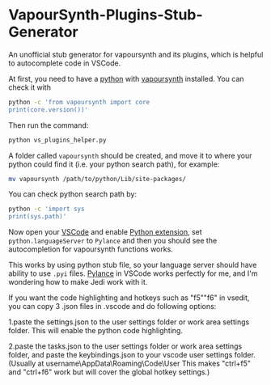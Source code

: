 # VapourSynth-Plugins-Stub-Generator
An unofficial stub generator for vapoursynth and its plugins, which is helpful to autocomplete code in VSCode.

At first, you need to have a [python](https://www.python.org/) with [vapoursynth](https://www.vapoursynth.com/) installed. You can check it with
```bash
python -c 'from vapoursynth import core
print(core.version())'
```

Then run the command:
```bash
python vs_plugins_helper.py
```

A folder called `vapoursynth` should be created, and move it to where your python could find it (i.e. your python search path), for example:
```bash
mv vapoursynth /path/to/python/Lib/site-packages/
```

You can check python search path by:
```bash
python -c 'import sys
print(sys.path)'
```

Now open your [VSCode](https://code.visualstudio.com/) and enable [Python extension](https://marketplace.visualstudio.com/items?itemName=ms-python.python), set `python.languageServer` to `Pylance` and then you should see the autocompletion for vapoursynth functions works.

This works by using python stub file, so your language server should have ability to use `.pyi` files. [Pylance](https://marketplace.visualstudio.com/items?itemName=ms-python.vscode-pylance) in VSCode works perfectly for me, and I'm wondering how to make Jedi work with it.

If you want the code highlighting and hotkeys such as "f5"\"f6" in vsedit, you can copy 3 .json files in .vscode and do following options:

1.paste the settings.json to the user settings folder or work area settings folder. This will enable the python code highlighting.

2.paste the tasks.json to the user settings folder or work area settings folder, and paste the keybindings.json to your vscode user settings folder.(Usually at username\AppData\Roaming\Code\User This makes "ctrl+f5" and "ctrl+f6" work but will cover the global hotkey settings.)
